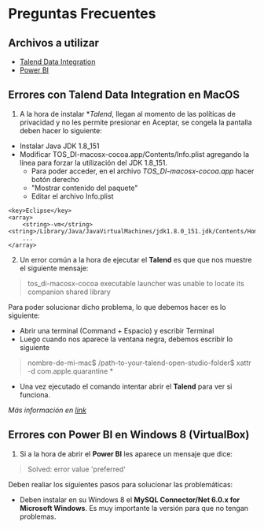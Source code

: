 # Preguntas Frecuentes

## Archivos a utilizar
* [Talend Data Integration](https://info.talend.com/trial-talend-data-integration.html)
* [Power BI](https://go.microsoft.com/fwlink/?LinkId=521662&clcid=0x409)

## Errores con **Talend Data Integration** en MacOS

1) A la hora de instalar **Talend*, llegan al momento de las políticas de privacidad y no les permite presionar en Aceptar, se congela la pantalla deben hacer lo siguiente:

* Instalar Java JDK 1.8_151
* Modificar TOS_DI-macosx-cocoa.app/Contents/Info.plist agregando la línea para forzar la utilización del JDK 1.8_151. 
	* Para poder acceder, en el archivo *TOS_DI-macosx-cocoa.app* hacer botón derecho 
	* "Mostrar contenido del paquete"
	* Editar el archivo Info.plist

``` plist
<key>Eclipse</key>
<array>
	<string>-vm</string><string>/Library/Java/JavaVirtualMachines/jdk1.8.0_151.jdk/Contents/Home/bin/java</string>
	...
</array>
```

2) Un error común a la hora de ejecutar el **Talend** es que que nos muestre el siguiente mensaje:

> tos_di-macosx-cocoa executable launcher was unable to locate its companion shared library

Para poder solucionar dicho problema, lo que debemos hacer es lo siguiente:
* Abrir una terminal (Command + Espacio) y escribir Terminal
* Luego cuando nos aparece la ventana negra, debemos escribir lo siguiente
> nombre-de-mi-mac$ /path-to-your-talend-open-studio-folder$ xattr -d com.apple.quarantine *

* Una vez ejecutado el comando intentar abrir el **Talend** para ver si funciona.

*Más información en [link](https://community.talend.com/t5/Installing-and-Upgrading/executable-launcher-was-unable-to-locate-its-companion-shared/td-p/25582)*

## Errores con Power BI en Windows 8 (VirtualBox)

1) Si a la hora de abrir el **Power BI** les aparece un mensaje que dice:

> Solved: error value 'preferred'

Deben realiar los siguientes pasos para solucionar las problemáticas:

* Deben instalar en su Windows 8 el **MySQL Connector/Net 6.0.x for Microsoft Windows**. Es muy importante la versión para que no tengan problemas.